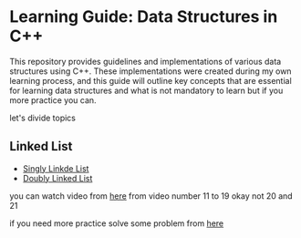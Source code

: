 # Learning Guide: Data Structures in C++
This repository provides guidelines and implementations of various data structures using C++. These implementations were created during my own learning process, and this guide will outline key concepts that are essential for learning data structures and what is not mandatory to learn but if you more practice you can.

let's divide topics 
## Linked List 
* [Singly Linkde List](https://github.com/Mohamedgamal235/Data-Structure-C-plus-plus/tree/master/01-%20Linked%20List/Singly%20Linked%20List) 
* [Doubly Linked List](https://github.com/Mohamedgamal235/Data-Structure-C-plus-plus/tree/master/01-%20Linked%20List/Doubly%20Linked%20List) 

you can watch video from [here](https://www.youtube.com/playlist?list=PLwCMLs3sjOY4UQq4vXgGPwGLVX1Y5faaS) from video number 11 to 19 okay not 20 and 21 

if you need more practice solve some problem from [here](https://medium.com/javarevisited/15-leetcode-problems-to-get-better-at-linked-list-4c5aa8cd4a11)


